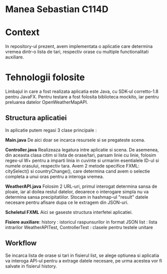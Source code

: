# Manea Sebastian C114D

# Context

In repository-ul prezent, avem implementata o aplicatie care determina vremea dintr-o lista de tari, respectiv orase cu multiple functionalitati auxiliare.


# Tehnologii folosite

Limbajul in care a fost realizata aplicatia este Java, cu SDK-ul corretto-1.8 pentru JavaFX. Pentru testare a fost folosita biblioteca mockito, iar pentru preluarea datelor OpenWeatherMapAPI.

## Structura aplicatiei

In aplicatie putem regasi 3 clase principale :

**Main.java**
De aici doar se incarca resursele si se pregateste scena.

**Controller.java**
Realizeaza legatura intre aplicatie si scena. De asemenea, din aceasta clasa citim si lista de orase/tari, parsam linie cu linie, folosim regex-ul W+ pentru a imparti linia in cuvinte si urmarim esentialele ID-ul si numele orasului, respectiv tara. Avem 2 metode specifice FXML: citySelect() si countryChange(), care determina cand avem o selectie completa a unui oras pentru a interoga vremea.

**WeatherAPI.java**
Folosim 2 URL-uri, primul interogat determina sansa de ploaie, iar al doilea restul datelor, deoarece o interogare simpla nu va determina sansa precipitatiilor. Stocam in hashmap-ul "result" datele necesare pentru afisare dupa ce le extragem din JSON-uri.

**Scheletul FXML**
Aici se gaseste structura interfetei aplicatiei.

**Fisiere auxiliare**:
history : istoricul raspunsurilor in format JSON
list : lista intrarilor
WeatherAPITest, ControllerTest : clasele pentru testele unitare

## Workflow
Se incarca lista de orase si tari in fisierul list, se alege optiunea si aplicatia va interoga API-ul pentru a extrage datele necesare, pe urma acestea vor fi salvate in fisierul history.